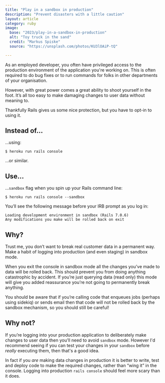 ```yaml
---
title: "Play in a sandbox in production"
description: "Prevent disasters with a little caution"
layout: article
category: ruby
image:
  base: "2023/play-in-a-sandbox-in-production"
  alt: "Toy truck in the sand"
  credit: "Markus Spiske"
  source: "https://unsplash.com/photos/KU3lOAiP-tQ"

---
```


As an employed developer, you often have privileged access to the production environment of the application you're working on. This is often required to do bug fixes or to run commands for folks in other departments of your organisation.

However, with great power comes a great ability to shoot yourself in the foot. It’s all too easy to make damaging changes to user data without meaning to.

Thankfully Rails gives us some nice protection, but you have to opt-in to using it.

## Instead of…

…using:

```shell
$ heroku run rails console
```

...or similar.

## Use…

…`sandbox` flag when you spin up your Rails command line:

```shell
$ heroku run rails console --sandbox
```

You’ll see the following message before your IRB prompt as you log in:

```
Loading development environment in sandbox (Rails 7.0.6)
Any modifications you make will be rolled back on exit
```


## Why?

Trust me, you don’t want to break real customer data in a permanent way. Make a habit of logging into production (and even staging) in sandbox mode.

When you exit the console in sandbox mode all the changes you’ve made to data will be rolled back. This should prevent you from doing anything catastrophic by accident. If you’re just querying data (read only) this mode will give you added reassurance you’re not going to permanently break anything.

You should be aware that if you’re calling code that enqueues jobs (perhaps using sidekiq) or sends email then that code will not be rolled back by the sandbox mechanism, so you should still be careful!


## Why not?

If you’re logging into your production application to deliberately make changes to user data then you’ll need to avoid `sandbox` mode. However I'd recommend seeing if you can test your changes in your `sandbox` before _really_ executing them, then that's a good idea.

In fact if you _are_ making data changes in production it is better to write, test and deploy code to make the required changes, rather than “wing it” in the console. Logging into production `rails console` should feel more scary than it does.
